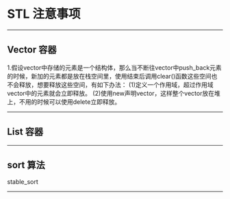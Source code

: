 # STL 注意事项

---

## Vector 容器
1.假设vector中存储的元素是一个结构体，那么当不断往vector中push_back元素的时候，新加的元素都是放在栈空间里，使用结束后调用clear()函数这些空间也不会释放，想要释放这些空间，有如下办法：
(1)定义一个作用域，超过作用域vector中的元素就会立即释放。
(2)使用new声明vector，这样整个vector放在堆上，不用的时候可以使用delete立即释放。

---

## List 容器

---

## sort 算法

stable_sort

---

